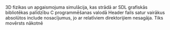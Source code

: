 3D fizikas un apgaismojuma simulācija, kas strādā ar SDL grafiskās bibliotēkas palīdzību C programmēšanas valodā
Header fails satur vairākus absolūtos include nosacījumus, jo ar relatīviem direktorijiem nesagāja. Tiks movērsts nākotnē
